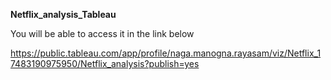 **Netflix_analysis_Tableau**

You will be able to access it in the link below 

https://public.tableau.com/app/profile/naga.manogna.rayasam/viz/Netflix_17483190975950/Netflix_analysis?publish=yes
